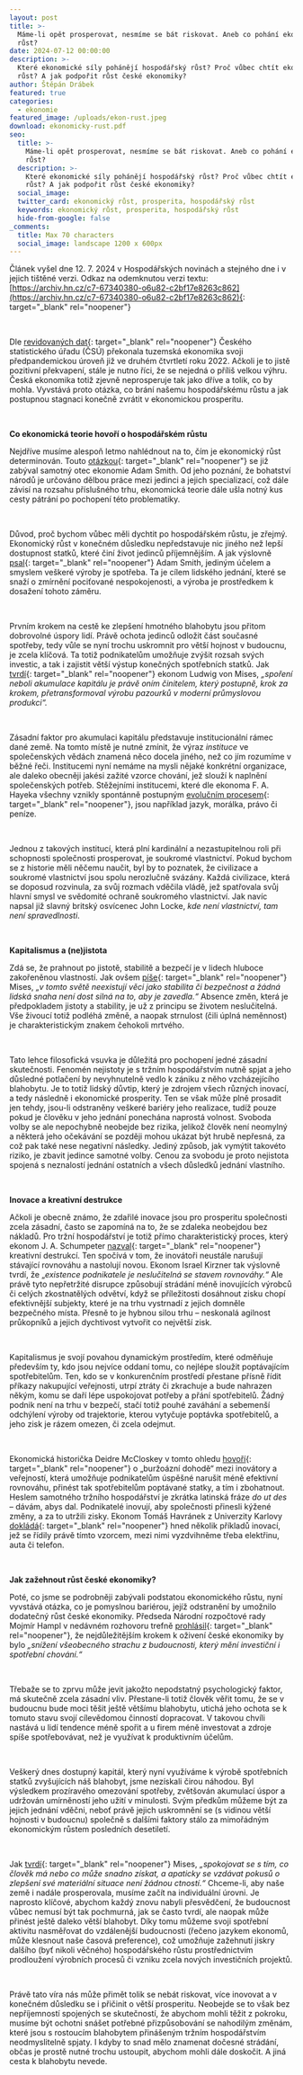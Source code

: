 ```yaml
---
layout: post
title: >-
  Máme-li opět prosperovat, nesmíme se bát riskovat. Aneb co pohání ekonomický
  růst?
date: 2024-07-12 00:00:00
description: >-
  Které ekonomické síly pohánějí hospodářský růst? Proč vůbec chtít ekonomický
  růst? A jak podpořit růst české ekonomiky?
author: Štěpán Drábek
featured: true
categories:
  - ekonomie
featured_image: /uploads/ekon-rust.jpeg
download: ekonomicky-rust.pdf
seo:
  title: >-
    Máme-li opět prosperovat, nesmíme se bát riskovat. Aneb co pohání ekonomický
    růst?
  description: >-
    Které ekonomické síly pohánějí hospodářský růst? Proč vůbec chtít ekonomický
    růst? A jak podpořit růst české ekonomiky?
  social_image:
  twitter_card: ekonomický růst, prosperita, hospodářský růst
  keywords: ekonomický růst, prosperita, hospodářský růst
  hide-from-google: false
_comments:
  title: Max 70 characters
  social_image: landscape 1200 x 600px
---
```

Článek vyšel dne 12. 7. 2024 v Hospodářských novinách a stejného dne i v jejich tištěné verzi. Odkaz na odemknutou verzi textu: [https://archiv.hn.cz/c7-67340380-o6u82-c2bf17e8263c862](https://archiv.hn.cz/c7-67340380-o6u82-c2bf17e8263c862){: target="_blank" rel="noopener"}

&nbsp;

Dle [revidovaných dat](https://x.com/oekonom_cz/status/1806596638984515673){: target="_blank" rel="noopener"} Českého statistického úřadu (ČSÚ) překonala tuzemská ekonomika svoji předpandemickou úroveň již ve druhém čtvrtletí roku 2022. Ačkoli je to jistě pozitivní překvapení, stále je nutno říci, že se nejedná o příliš velkou výhru. Česká ekonomika totiž zjevně neprosperuje tak jako dříve a tolik, co by mohla. Vyvstává proto otázka, co brání našemu hospodářskému růstu a jak postupnou stagnaci konečně zvrátit v ekonomickou prosperitu.

&nbsp;

**Co ekonomická teorie hovoří o hospodářském růstu**

Nejdříve musíme alespoň letmo nahlédnout na to, čím je ekonomický růst determinován. Touto [otázkou](https://vesmir.cz/cz/casopis/archiv-casopisu/2023/cislo-3/rust-ci-nerust.html){: target="_blank" rel="noopener"} se již zabýval samotný otec ekonomie Adam Smith. Od jeho poznání, že bohatství národů je určováno dělbou práce mezi jedinci a jejich specializací, což dále závisí na rozsahu příslušného trhu, ekonomická teorie dále ušla notný kus cesty pátrání po pochopení této problematiky.

&nbsp;

Důvod, proč bychom vůbec měli dychtit po hospodářském růstu, je zřejmý. Ekonomický růst v konečném důsledku nepředstavuje nic jiného než lepší dostupnost statků, které činí život jedinců příjemnějším. A jak výslovně [psal](https://shop.libinst.cz/bohatstvi-narodu--nova-obalka/){: target="_blank" rel="noopener"} Adam Smith, jediným účelem a smyslem veškeré výroby je spotřeba. Ta je cílem lidského jednání, které se snaží o zmírnění pociťované nespokojenosti, a výroba je prostředkem k dosažení tohoto záměru.

&nbsp;

Prvním krokem na cestě ke zlepšení hmotného blahobytu jsou přitom dobrovolné úspory lidí. Právě ochota jedinců odložit část současné spotřeby, tedy vůle se nyní trochu uskromnit pro větší hojnost v budoucnu, je zcela klíčová. Ta totiž podnikatelům umožňuje zvýšit rozsah svých investic, a tak i zajistit větší výstup konečných spotřebních statků. Jak [tvrdí](https://shop.libinst.cz/lidske-jednani--nova-obalka/){: target="_blank" rel="noopener"} ekonom Ludwig von Mises, *„spoření neboli akumulace kapitálu je právě oním činitelem, který postupně, krok za krokem, přetransformoval výrobu pazourků v moderní průmyslovou produkci“.*

&nbsp;

Zásadní faktor pro akumulaci kapitálu představuje institucionální rámec dané země. Na tomto místě je nutné zmínit, že výraz *instituce* ve společenských vědách znamená něco docela jiného, než co jím rozumíme v běžné řeči. Institucemi nyní nemáme na mysli nějaké konkrétní organizace, ale daleko obecněji jakési zažité vzorce chování, jež slouží k naplnění společenských potřeb. Stěžejními institucemi, které dle ekonoma F. A. Hayeka všechny vznikly spontánně postupným [evolučním procesem](https://shop.libinst.cz/osudna-domyslivost/){: target="_blank" rel="noopener"}, jsou například jazyk, morálka, právo či peníze.

&nbsp;

Jednou z takových institucí, která plní kardinální a nezastupitelnou roli při schopnosti společnosti prosperovat, je soukromé vlastnictví. Pokud bychom se z historie měli něčemu naučit, byl by to poznatek, že civilizace a soukromé vlastnictví jsou spolu nerozlučně svázány. Každá civilizace, která se doposud rozvinula, za svůj rozmach vděčila vládě, jež spatřovala svůj hlavní smysl ve svědomité ochraně soukromého vlastnictví. Jak navíc napsal již slavný britský osvícenec John Locke, *kde není vlastnictví, tam není spravedlnosti*.

&nbsp;

**Kapitalismus a (ne)jistota**

Zdá se, že prahnout po jistotě, stabilitě a bezpečí je v lidech hluboce zakořeněnou vlastností. Jak ovšem [píše](https://shop.libinst.cz/lidske-jednani--nova-obalka/){: target="_blank" rel="noopener"} Mises, *„v tomto světě neexistují věci jako stabilita či bezpečnost a žádná lidská snaha není dost silná na to, aby je zavedla.“* Absence změn, která je předpokladem jistoty a stability, je už z principu se životem neslučitelná. Vše živoucí totiž podléhá změně, a naopak strnulost (čili úplná neměnnost) je charakteristickým znakem čehokoli mrtvého.

&nbsp;

Tato lehce filosofická vsuvka je důležitá pro pochopení jedné zásadní skutečnosti. Fenomén nejistoty je s tržním hospodářstvím nutně spjat a jeho důsledné potlačení by nevyhnutelně vedlo k zániku z něho vzcházejícího blahobytu. Je to totiž lidský důvtip, který je zdrojem všech různých inovací, a tedy následně i ekonomické prosperity. Ten se však může plně prosadit jen tehdy, jsou-li odstraněny veškeré bariéry jeho realizace, tudíž pouze pokud je člověku v jeho jednání ponechána naprostá volnost. Svoboda volby se ale nepochybně neobejde bez rizika, jelikož člověk není neomylný a některá jeho očekávání se později mohou ukázat být hrubě nepřesná, za což pak také nese negativní následky. Jediný způsob, jak vymýtit takovéto riziko, je zbavit jedince samotné volby. Cenou za svobodu je proto nejistota spojená s neznalostí jednání ostatních a všech důsledků jednání vlastního.

&nbsp;

**Inovace a kreativní destrukce**

Ačkoli je obecně známo, že zdařilé inovace jsou pro prosperitu společnosti zcela zásadní, často se zapomíná na to, že se zdaleka neobejdou bez nákladů. Pro tržní hospodářství je totiž přímo charakteristický proces, který ekonom J. A. Schumpeter [nazval](https://www.cdk.cz/knihy/klasikove-spolecenskych-ved/kapitalismus-socialismus-demokracie){: target="_blank" rel="noopener"} kreativní destrukcí. Ten spočívá v tom, že inovátoři neustále narušují stávající rovnováhu a nastolují novou. Ekonom Israel Kirzner tak výslovně tvrdí, že „*existence podnikatele je neslučitelná se stavem rovnováhy.“* Ale právě tyto nepřetržité disrupce způsobují strádání méně inovujících výrobců či celých zkostnatělých odvětví, když se příležitosti dosáhnout zisku chopí efektivnější subjekty, které je na trhu vystrnadí z jejich domněle bezpečného místa. Přesně to je hybnou silou trhu – neskonalá agilnost průkopníků a jejich dychtivost vytvořit co největší zisk.

&nbsp;

Kapitalismus je svojí povahou dynamickým prostředím, které odměňuje především ty, kdo jsou nejvíce oddaní tomu, co nejlépe sloužit poptávajícím spotřebitelům. Ten, kdo se v konkurenčním prostředí přestane přísně řídit příkazy nakupující veřejnosti, utrpí ztráty či zkrachuje a bude nahrazen někým, komu se daří lépe uspokojovat potřeby a přání spotřebitelů. Žádný podnik není na trhu v bezpečí, stačí totiž pouhé zaváhání a sebemenší odchýlení výroby od trajektorie, kterou vytyčuje poptávka spotřebitelů, a jeho zisk je rázem omezen, či zcela odejmut.

&nbsp;

Ekonomická historička Deidre McCloskey v tomto ohledu [hovoří](https://press.uchicago.edu/ucp/books/book/chicago/B/bo22655327.html){: target="_blank" rel="noopener"} o „buržoázní dohodě“ mezi inovátory a veřejností, která umožňuje podnikatelům úspěšné narušit méně efektivní rovnováhu, přinést tak spotřebitelům poptávané statky, a tím i zbohatnout. Heslem samotného tržního hospodářství je zkrátka latinská fráze *do ut des* – dávám, abys dal. Podnikatelé inovují, aby společnosti přinesli kýžené změny, a za to utržili zisky. Ekonom Tomáš Havránek z Univerzity Karlovy [dokládá](https://www.seznamzpravy.cz/clanek/ekonomika-ocima-byznysu-komentar-odkud-se-bere-ekonomicky-rust-investice-prosperitu-nezajisti-253715){: target="_blank" rel="noopener"} hned několik příkladů inovací, jež se řídily právě tímto vzorcem, mezi nimi vyzdvihněme třeba elektřinu, auta či telefon.

&nbsp;

**Jak zažehnout růst české ekonomiky?**

Poté, co jsme se podrobněji zabývali podstatou ekonomického růstu, nyní vyvstává otázka, co je pomyslnou bariérou, jejíž odstranění by umožnilo dodatečný růst české ekonomiky. Předseda Národní rozpočtové rady Mojmír Hampl v nedávném rozhovoru trefně [prohlásil](https://www.forum24.cz/hampl-nespokojeni-minoritari-cez-sve-akcie-neprodavaji-jejich-vynosy-jsou-totiz-nadprumerne?_zn=aWQ9NDkyOTc0Nzg0OTUzOTAzNTQyMHx0PTE3MTk5Mjg4NTUuNjkyfHRlPTE3MTk5Mjg4NTUuNjkyfGM9MkI1ODE4MzYwMTczMEJBNTZGN0MwOEU3NkEyMTc0NDk%3D){: target="_blank" rel="noopener"}, že nejdůležitějším krokem k oživení české ekonomiky by bylo *„snížení všeobecného strachu z budoucnosti, který mění investiční i spotřební chování.“*

&nbsp;

Třebaže se to zprvu může jevit jakožto nepodstatný psychologický faktor, má skutečně zcela zásadní vliv. Přestane-li totiž člověk věřit tomu, že se v budoucnu bude moci těšit ještě většímu blahobytu, utichá jeho ochota se k tomuto stavu svojí cílevědomou činností dopracovat. V takovou chvíli nastává u lidí tendence méně spořit a u firem méně investovat a zdroje spíše spotřebovávat, než je využívat k produktivním účelům.

&nbsp;

Veškerý dnes dostupný kapitál, který nyní využíváme k výrobě spotřebních statků zvyšujících náš blahobyt, jsme nezískali čirou náhodou. Byl výsledkem prozíravého omezování spotřeby, zvětšován akumulací úspor a udržován umírněností jeho užití v minulosti. Svým předkům můžeme být za jejich jednání vděčni, neboť právě jejich uskromnění se (s vidinou větší hojnosti v budoucnu) společně s dalšími faktory stálo za mimořádným ekonomickým růstem posledních desetiletí.

&nbsp;

Jak [tvrdí](https://www.databazeknih.cz/knihy/antikapitalisticka-mentalita-71208){: target="_blank" rel="noopener"} Mises, *„spokojovat se s tím, co člověk má nebo co může snadno získat, a apaticky se vzdávat pokusů o zlepšení své materiální situace není žádnou ctností.“* Chceme-li, aby naše země i nadále prosperovala, musíme začít na individuální úrovni. Je naprosto klíčové, abychom každý znovu nabyli přesvědčení, že budoucnost vůbec nemusí být tak pochmurná, jak se často tvrdí, ale naopak může přinést ještě daleko větší blahobyt. Díky tomu můžeme svoji spotřební aktivitu nasměřovat do vzdálenější budoucnosti (řečeno jazykem ekonomů, může klesnout naše časová preference), což umožňuje zažehnutí jiskry dalšího (byť nikoli věčného) hospodářského růstu prostřednictvím prodloužení výrobních procesů či vzniku zcela nových investičních projektů.

&nbsp;

Právě tato víra nás může přimět tolik se nebát riskovat, více inovovat a v konečném důsledku se i přičinit o větší prosperitu. Neobejde se to však bez nepříjemností spojených se skutečností, že abychom mohli těžit z pokroku, musíme být ochotni snášet potřebné přizpůsobování se nahodilým změnám, které jsou s rostoucím blahobytem přinášeným tržním hospodářstvím neodmyslitelně spjaty. I kdyby to snad mělo znamenat dočesné strádání, občas je prostě nutné trochu ustoupit, abychom mohli dále doskočit. A jiná cesta k blahobytu nevede.